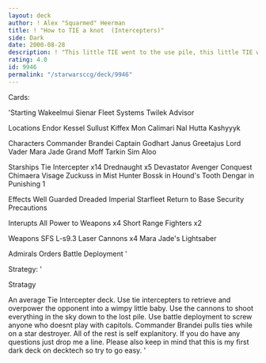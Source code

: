 ```yaml
---
layout: deck
author: ! Alex "Squarmed" Heerman
title: ! "How to TIE a knot  (Intercepters)"
side: Dark
date: 2000-08-28
description: ! "This little TIE went to the use pile, this little TIE went to the Dreaded Imperial Starfleet, and this little TIE just whooped you in a battle"
rating: 4.0
id: 9946
permalink: "/starwarsccg/deck/9946"
---
```

Cards: 

'Starting
Wakeelmui
Sienar Fleet Systems
Twilek Advisor

Locations
Endor
Kessel
Sullust
Kiffex
Mon Calimari
Nal Hutta
Kashyyyk

Characters
Commander Brandei
Captain Godhart
Janus Greetajus
Lord Vader
Mara Jade
Grand Moff Tarkin
Sim Aloo

Starships
Tie Intercepter x14
Drednaught x5
Devastator
Avenger
Conquest
Chimaera
Visage
Zuckuss in Mist Hunter
Bossk in Hound's Tooth
Dengar in Punishing 1

Effects
Well Guarded
Dreaded Imperial Starfleet
Return to Base
Security Precautions

Interupts
All Power to Weapons x4
Short Range Fighters x2

Weapons
SFS L-s9.3 Laser Cannons x4
Mara Jade's Lightsaber

Admirals Orders
Battle Deployment '

Strategy: '

Stratagy

An average Tie Intercepter deck. Use tie intercepters to retrieve and overpower the opponent into a wimpy little baby. Use the cannons to shoot everything in the sky down to the lost pile. Use battle deployment to screw anyone who doesnt play with capitols. Commander  Brandei pulls ties while on a star destroyer. All of the rest is self explanitory. If you do have any questions just drop me a line. Please also keep in mind that this is my first dark deck on decktech so try to go easy. '
